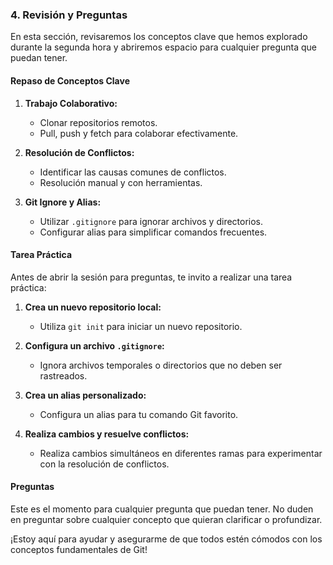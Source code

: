 ### 4. Revisión y Preguntas

En esta sección, revisaremos los conceptos clave que hemos explorado durante la segunda hora y abriremos espacio para cualquier pregunta que puedan tener.

#### Repaso de Conceptos Clave

1. **Trabajo Colaborativo:**
   - Clonar repositorios remotos.
   - Pull, push y fetch para colaborar efectivamente.

2. **Resolución de Conflictos:**
   - Identificar las causas comunes de conflictos.
   - Resolución manual y con herramientas.

3. **Git Ignore y Alias:**
   - Utilizar `.gitignore` para ignorar archivos y directorios.
   - Configurar alias para simplificar comandos frecuentes.

#### Tarea Práctica

Antes de abrir la sesión para preguntas, te invito a realizar una tarea práctica:

1. **Crea un nuevo repositorio local:**
   - Utiliza `git init` para iniciar un nuevo repositorio.

2. **Configura un archivo `.gitignore`:**
   - Ignora archivos temporales o directorios que no deben ser rastreados.

3. **Crea un alias personalizado:**
   - Configura un alias para tu comando Git favorito.

4. **Realiza cambios y resuelve conflictos:**
   - Realiza cambios simultáneos en diferentes ramas para experimentar con la resolución de conflictos.

#### Preguntas

Este es el momento para cualquier pregunta que puedan tener. No duden en preguntar sobre cualquier concepto que quieran clarificar o profundizar.

¡Estoy aquí para ayudar y asegurarme de que todos estén cómodos con los conceptos fundamentales de Git!
